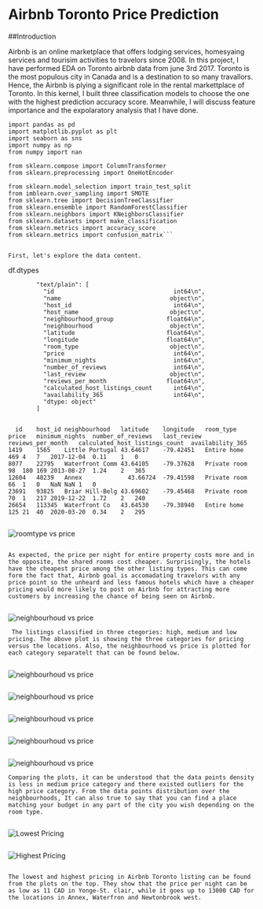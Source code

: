 # Airbnb Toronto Price Prediction

##Introduction

Airbnb is an online marketplace that offers lodging services, homesyaing services and tourisim activities to travelors since 2008. In this project, I have performed EDA on Toronto airbnb data from june 3rd 2017. Toronto is the most populous city in Canada and is a destination to so many travallors. Hence, the Airbnb is plying a significant role
in the rental markettplace of Toronto. In this kernel, I built three classification models to choose the one with the highest prediction accuracy score. Meanwhile, I will discuss feature importance and the expolaratory analysis that I have done.
```import requests
import pandas as pd
import matplotlib.pyplot as plt
import seaborn as sns
import numpy as np
from numpy import nan

from sklearn.compose import ColumnTransformer
from sklearn.preprocessing import OneHotEncoder

from sklearn.model_selection import train_test_split
from imblearn.over_sampling import SMOTE
from sklearn.tree import DecisionTreeClassifier
from sklearn.ensemble import RandomForestClassifier
from sklearn.neighbors import KNeighborsClassifier
from sklearn.datasets import make_classification
from sklearn.metrics import accuracy_score
from sklearn.metrics import confusion_matrix```


First, let's explore the data content.

```
df.dtypes

            "text/plain": [
              "id                                  int64\n",
              "name                               object\n",
              "host_id                             int64\n",
              "host_name                          object\n",
              "neighbourhood_group               float64\n",
              "neighbourhood                      object\n",
              "latitude                          float64\n",
              "longitude                         float64\n",
              "room_type                          object\n",
              "price                               int64\n",
              "minimum_nights                      int64\n",
              "number_of_reviews                   int64\n",
              "last_review                        object\n",
              "reviews_per_month                 float64\n",
              "calculated_host_listings_count      int64\n",
              "availability_365                    int64\n",
              "dtype: object"
            ]
         
```

  id	host_id	neighbourhood	latitude	longitude	room_type	price	minimum_nights	number_of_reviews	last_review	reviews_per_month	calculated_host_listings_count	availability_365
1419	1565	Little Portugal	43.64617	-79.42451	Entire home 	469	4	7	2017-12-04	0.11	1	0
8077	22795	Waterfront Comm	43.64105	-79.37628	Private room	98	180	169	2013-08-27	1.24	2	365
12604	48239	Annex	          43.66724	-79.41598   Private room	66	1	0	NaN	NaN	1	0
23691	93825	Briar Hill-Belg	43.69602	-79.45468	Private room	70	1	217	2019-12-22	1.72	2	240
26654	113345	Waterfront Co	43.64530	-79.38940	Entire home 	125	21	40	2020-03-20	0.34	2	295


```

![roomtype vs price](./images/roomvsprice.png)
```

As expected, the price per night for entire property costs more and in the opposite, the shared rooms cost cheaper. Surprisingly, the hotels have the cheapest price among the other listing types. This can come form the fact that, Airbnb goal is accomadating travelors with any price point so the unheard and less famous hotels which have a cheaper pricing would more likely to post on Airbnb for attracting more customers by increasing the chance of being seen on Airbnb.
 

```

![neighbourhoud vs price](./images/neighbourhoodvsprice.png)
```
 The listings classified in three ctegories: high, medium and low pricing. The above plot is showing the three categories for pricing versus the locations. Also, the neighbourhood vs price is plotted for each category separatelt that can be found below. 
 
 ```

![neighbourhoud vs price](./images/lowprice.png)
```
```

![neighbourhoud vs price](./images/MedPrice.png)
```
```

![neighbourhoud vs price](./images/highprice.png)
``` 
```

![neighbourhoud vs price](./images/categoryprice.png)
``` 

```

![neighbourhoud vs price](./images/roomtypeprie.png)
```
Comparing the plots, it can be understood that the data points density is less in medium price category and there existed outliers for the high price category. From the data points distribution over the neighbourhoods, It can also true to say that you can find a place matching your budget in any part of the city you wish depending on the room type.


```

![Lowest Pricing](./images/highest.png)
```

```

![Highest Pricing](./images/cheapest.png)


```

The lowest and highest pricing in Airbnb Toronto listing can be found from the plots on the top. They show that the price per night can be as low as 11 CAD in Yonge-St. clair, while it goes up to 13000 CAD for the locations in Annex, Waterfron and Newtonbrook west.
